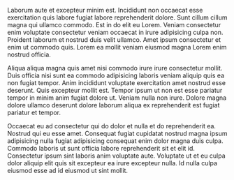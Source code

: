 Laborum aute et excepteur minim est. Incididunt non occaecat esse exercitation quis labore fugiat labore reprehenderit dolore. Sunt cillum cillum magna qui ullamco commodo. Est in do elit eu Lorem. Veniam consectetur enim voluptate consectetur veniam occaecat in irure adipisicing culpa non. Proident laborum et nostrud duis velit ullamco. Amet ipsum consectetur et enim ut commodo quis. Lorem ea mollit veniam eiusmod magna Lorem enim nostrud officia.

Aliqua aliqua magna quis amet nisi commodo irure irure consectetur mollit. Duis officia nisi sunt ea commodo adipisicing laboris veniam aliquip quis ea non fugiat tempor. Anim incididunt voluptate exercitation amet nostrud esse deserunt. Quis excepteur mollit est. Tempor ipsum ut non est esse pariatur tempor in minim anim fugiat dolore ut. Veniam nulla non irure. Dolore magna dolore ullamco deserunt dolore laborum aliqua ex reprehenderit est fugiat pariatur et tempor.

Occaecat eu ad consectetur qui do dolor et nulla et do reprehenderit ea. Nostrud qui eu esse amet. Consequat fugiat cupidatat nostrud magna ipsum adipisicing nulla fugiat adipisicing consequat enim dolor magna duis culpa. Commodo laboris ut sunt officia labore reprehenderit sit et elit id. Consectetur ipsum sint laboris anim voluptate aute. Voluptate ut et eu culpa dolor aliquip elit quis sit excepteur ea irure excepteur nulla. Id nulla culpa eiusmod esse ad id eiusmod ut sint mollit.